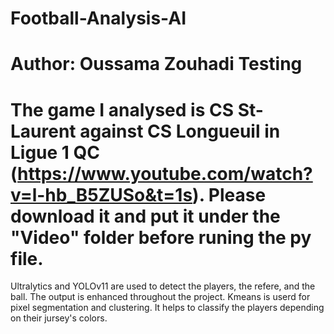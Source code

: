 # Football-Analysis-AI
# Author: Oussama Zouhadi Testing
# The game I analysed is CS St-Laurent against CS Longueuil in Ligue 1 QC (https://www.youtube.com/watch?v=l-hb_B5ZUSo&t=1s). Please download it and put it under the "Video" folder before runing the py file. 
Ultralytics and YOLOv11 are used to detect the players, the refere, and the ball. The output is enhanced throughout the project. 
Kmeans is userd for pixel segmentation and clustering. It helps to classify the players depending on their jursey's colors.

